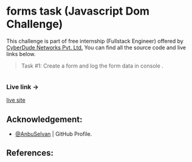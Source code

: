# forms task (Javascript Dom Challenge)

This challenge is part of free internship (Fullstack Engineer) offered by [CyberDude Networks Pvt. Ltd.](https://cyberdudenetworks.com) You can find all the source code and live links below.

> Task #1: Create a form and log the form data in console .
>


```js

```

### Live link ->

[live site](https://vedhatech002.github.io/CYBERDUDE-CHALLENGES/javaScriptDom/01-Contact-list-forms/dist/)

## Acknowledgement:

- [@AnbuSelvan](https://github.com/anburocky3) | GitHub Profile.

## References:
